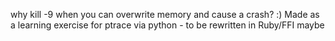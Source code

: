 why kill -9 when you can overwrite memory and cause a crash? :)
Made as a learning exercise for ptrace via python - to be rewritten in Ruby/FFI maybe 
